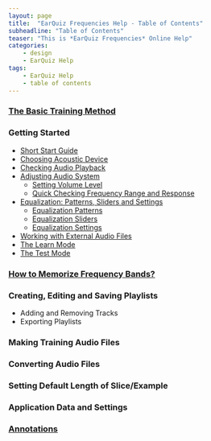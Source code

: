 ```yaml
---
layout: page
title:  "EarQuiz Frequencies Help - Table of Contents"
subheadline: "Table of Contents"
teaser: "This is *EarQuiz Frequencies* Online Help"
categories:
    - design 
    - EarQuiz Help
tags:
    - EarQuiz Help
    - table of contents
---
```

<!--more-->

### [The Basic Training Method](#the-basic-training-method)
### Getting Started
* [Short Start Guide](#short-start-guide)
* [Choosing Acoustic Device](#choosing-acoustic-device)
* [Checking Audio Playback](#checking-audio-playback)
* [Adjusting Audio System](#adjusting-audio-system)
    - [Setting Volume Level](#setting-volume-level)
    - [Quick Checking Frequency Range and Response](#checking-frequency-range)
* [Equalization: Patterns, Sliders and Settings](#eq-patterns)
    - [Equalization Patterns](#eq-patterns)
    - [Equalization Sliders](#equalization-sliders)
    - [Equalization Settings](#equalization-settings)
* [Working with External Audio Files](#working-with-external-audio-files)
* [The Learn Mode](#learn-mode)
* [The Test Mode](#test-mode)
### [How to Memorize Frequency Bands?](#memorizing-frequencies)
### Creating, Editing and Saving Playlists
* Adding and Removing Tracks
* Exporting Playlists
### Making Training Audio Files
### Converting Audio Files
### Setting Default Length of Slice/Example
### Application Data and Settings
### [Annotations](#pink-noise)